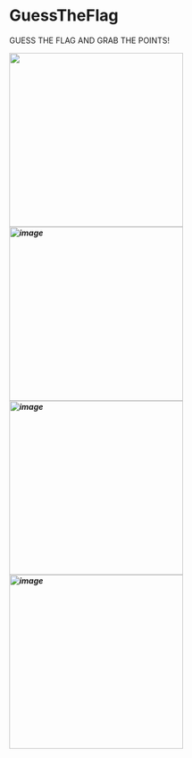# GuessTheFlag

GUESS THE FLAG AND GRAB THE POINTS!


***<img width="311" src="(https://github.com/imacapella/GuessTheFlag/assets/101065086/c72d82ce-7025-4de3-a56b-e93505e2812a)
">
<img width="311" alt="image" src="![Simulator Screenshot - iPhone 14 - 2023-07-04 at 16 57 18](https://github.com/imacapella/GuessTheFlag/assets/101065086/9cea8b36-1784-40ca-97e7-205fe6027db0)
">
<img width="311" alt="image" src="![Simulator Screenshot - iPhone 14 - 2023-07-04 at 16 57 22](https://github.com/imacapella/GuessTheFlag/assets/101065086/dfff3332-1330-42e8-b4ca-b05748a5e963)
">
<img width="311" alt="image" src="![Simulator Screenshot - iPhone 14 - 2023-07-04 at 16 57 26](https://github.com/imacapella/GuessTheFlag/assets/101065086/84f221e5-4bdd-42f9-9253-5256e5c556cf)
">***
